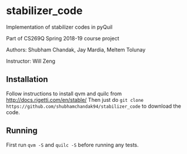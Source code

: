 # stabilizer_code
Implementation of stabilizer codes in pyQuil

Part of CS269Q Spring 2018-19 course project

Authors: Shubham Chandak, Jay Mardia, Meltem Tolunay

Instructor: Will Zeng

## Installation
Follow instructions to install qvm and quilc from http://docs.rigetti.com/en/stable/
Then just do 
`git clone https://github.com/shubhamchandak94/stabilizer_code` 
to download the code.

## Running
First run `qvm -S` and `quilc -S` before running any tests.
